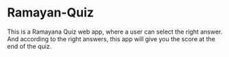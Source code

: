 # Ramayan-Quiz
This is a Ramayana Quiz web app, where a user can select the right answer. And according to the right answers, this app will give you the score at the end of the quiz.
